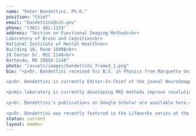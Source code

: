 ```yaml
---
name: "Peter Bandettini, Ph.D." 
position: "Chief"
email: "bandettini@nih.gov"
phone: "(301) 402-1333"
address: "Section on Functional Imaging Methods<br>
Laboratory of Brain and Cognition<br>
National Institute of Mental Health<br>
Building 10, Room 1D80B<br>
10 Center Dr. MSC 1148<br>
Bethesda, MD 20892-1148"
photo: "/assets/images/bandettini_framed_1.png"
bio: "<p>Dr. Bandettini received his B.S. in Physics from Marquette University in 1989 and his Ph.D. in Biophysics from the Medical College of Wisconsin in 1994, where he and his fellow graduate student, Eric Wong, played a role in the early development of magnetic resonance imaging of human brain function using blood oxygenation contrast. During his postdoctoral fellowship at the Massachusetts General Hospital, he continued his investigation of methods to increase the interpretability, resolution, and applicability of functional MRI techniques. In March of 1999, he joined NIMH as an Investigator in the Laboratory of Brain and Cognition and as the Director of the NIH Functional MRI core facility. In 2001, he was awarded the Scientific Director's Merit Award for his efforts in establishing the NIH FMRI core facility and in 2007 the team that he created was also awarded the Scientific Director's Merit Award for their outstanding work. In 2002, he was awarded the Wiley Young Investigator's Award at the annual Organization for Human Brain Mapping Meeting.</p>

<p>Dr. Bandettini is currently Editor-In-Chief of the jounal NeuroImage. He has been deeply involved with the Organization for Human Brain Mapping (OHBM) since 1997, serving as President from 2005-2007, Chair of the Program Committee from 2011-present and from 2001-2003, Secretary from 1999-2001, Chair of the Education Committee from 2000-2001. He has been a member of the OHBM scientific program committee for all years since 1997 except 1998, and 2008-11. He has also been very active in the International Society for Magnetic Resonance in Medicine (ISMRM), serving on their program committee from 2007-2010.</p>

<p>His laboratory is currently developing MRI methods improve resolution, sensitivity, interpretability, and applicability of functional MRI. His specific scientific interests are in the areas of fMRI decoding, multiple simultaneously embedded contrast fMRI, resting state fMRI, and multi-modal imaging. He also is very much motivated to move fMRI from a niche technique for understanding brian function in mostly healthy individuals and groups to a robust and informative technique that is used in the clinic on individuals to help diagnose disease and help predict treatment outcome. He strongly feels fMRI has considerable untapped potential for revealing a wealth of neuronal and physioligic information from individuals.</p>

<p>Dr. Bandettini's publications on Google Scholar are available here.</p>

<p>Dr. Bandettini was recently featured in the Lifeworks series at the NIH Office of Science and Education. A video of the interview is available here</p>" 
status: current
layout: member
---
```

